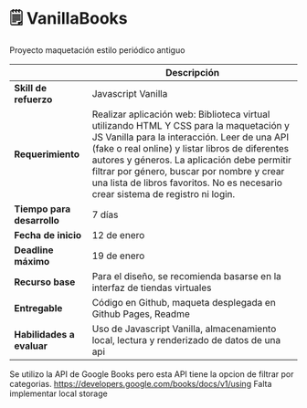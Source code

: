 # 🗒 VanillaBooks

Proyecto maquetación estilo periódico antiguo

|    | Descripción  |
| ------------- | ------------- |
| **Skill de refuerzo**  | Javascript Vanilla  |
| **Requerimiento**  | Realizar aplicación web: Biblioteca virtual utilizando HTML Y CSS para la maquetación y JS Vanilla para la interacción. Leer de una API (fake o real online) y listar libros de diferentes autores y géneros. La aplicación debe permitir filtrar por género, buscar por nombre y crear una lista de libros favoritos. No es necesario crear sistema de registro ni login.|
| **Tiempo para desarrollo**  | 7 días  |
| **Fecha de inicio** | 12 de enero  |
| **Deadline máximo**  |  19 de enero |
| **Recurso base**  | Para el diseño, se recomienda basarse en la interfaz de tiendas virtuales  |
| **Entregable**  | Código en Github, maqueta desplegada en Github Pages, Readme |
| **Habilidades a evaluar**  | Uso de Javascript Vanilla, almacenamiento local, lectura y renderizado de datos de una api |

Se utilizo la API de Google Books pero esta API tiene la opcion de filtrar por categorias.
https://developers.google.com/books/docs/v1/using
Falta implementar local storage

